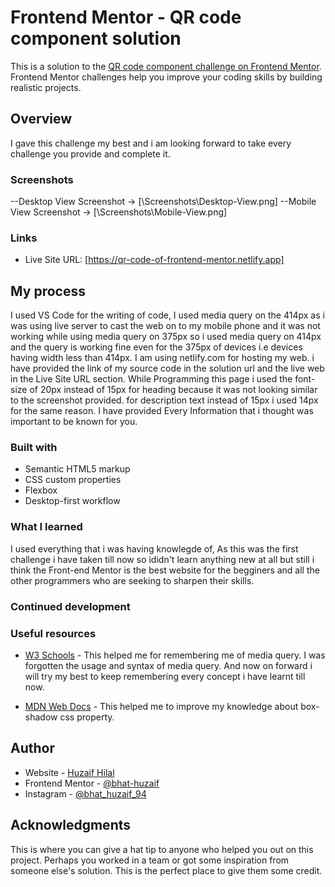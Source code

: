 # Frontend Mentor - QR code component solution

This is a solution to the [QR code component challenge on Frontend Mentor](https://www.frontendmentor.io/challenges/qr-code-component-iux_sIO_H). Frontend Mentor challenges help you improve your coding skills by building realistic projects. 

## Overview
I gave this challenge my best and i am looking forward to take every challenge you provide and complete it.


### Screenshots
--Desktop View Screenshot -> [\Screenshots\Desktop-View.png]
--Mobile View Screenshot -> [\Screenshots\Mobile-View.png]


### Links
- Live Site URL: [https://qr-code-of-frontend-mentor.netlify.app]


## My process
I used  VS Code for the writing of code, I used media query on the 414px as i was using live server to cast the web on to my mobile phone and it was not working while using media query on 375px so i used media query on 414px and the query is working fine even for the 375px of devices i.e devices having width less than 414px. I am using netlify.com for hosting my web. i have provided the link of my source code in the solution url and the live web in the Live Site URL section. While Programming this page i used the font-size of 20px instead of 15px for heading because it was not looking similar to the screenshot provided. for description text instead of 15px i used 14px for the same reason. I have provided Every Information that i thought was important to be known for you.


### Built with
- Semantic HTML5 markup
- CSS custom properties
- Flexbox
- Desktop-first workflow


### What I learned
I used everything that i was having knowlegde of, As this was the first challenge i have taken till now so ididn't learn anything new at all but still i think the Front-end Mentor is the best website for the begginers and all the other programmers who are seeking to sharpen their skills.


### Continued development



### Useful resources
- [W3 Schools](https://www.w3schools.com/css/css_rwd_mediaqueries.asp) - This helped me for remembering me of media query. I was forgotten the usage and syntax of media query. And now on forward i will try my best to keep remembering every concept i have learnt till now.

- [MDN Web Docs](https://developer.mozilla.org/en-US/docs/Web/CSS/box-shadow#formal_syntax) - This helped me to improve my knowledge about box-shadow css property.

## Author
- Website - [Huzaif Hilal](https://clone-of-zomato.netlify.app/)
- Frontend Mentor - [@bhat-huzaif](https://www.frontendmentor.io/profile/bhat-huzaif)
- Instagram - [@bhat_huzaif_94](https://www.instagram.com/bhat_huzaif_94)


## Acknowledgments
This is where you can give a hat tip to anyone who helped you out on this project. Perhaps you worked in a team or got some inspiration from someone else's solution. This is the perfect place to give them some credit.
